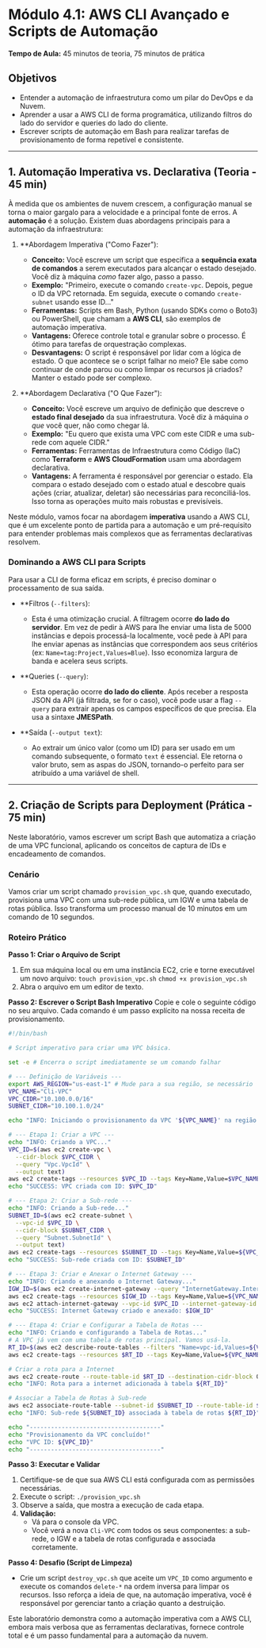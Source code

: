# Módulo 4.1: AWS CLI Avançado e Scripts de Automação

**Tempo de Aula:** 45 minutos de teoria, 75 minutos de prática

## Objetivos

- Entender a automação de infraestrutura como um pilar do DevOps e da Nuvem.
- Aprender a usar a AWS CLI de forma programática, utilizando filtros do lado do servidor e queries do lado do cliente.
- Escrever scripts de automação em Bash para realizar tarefas de provisionamento de forma repetível e consistente.

---

## 1. Automação Imperativa vs. Declarativa (Teoria - 45 min)

À medida que os ambientes de nuvem crescem, a configuração manual se torna o maior gargalo para a velocidade e a principal fonte de erros. A **automação** é a solução. Existem duas abordagens principais para a automação da infraestrutura:

1.  **Abordagem Imperativa ("Como Fazer"):
    -   **Conceito:** Você escreve um script que especifica a **sequência exata de comandos** a serem executados para alcançar o estado desejado. Você diz à máquina *como* fazer algo, passo a passo.
    -   **Exemplo:** "Primeiro, execute o comando `create-vpc`. Depois, pegue o ID da VPC retornada. Em seguida, execute o comando `create-subnet` usando esse ID..."
    -   **Ferramentas:** Scripts em Bash, Python (usando SDKs como o Boto3) ou PowerShell, que chamam a **AWS CLI**, são exemplos de automação imperativa.
    -   **Vantagens:** Oferece controle total e granular sobre o processo. É ótimo para tarefas de orquestração complexas.
    -   **Desvantagens:** O script é responsável por lidar com a lógica de estado. O que acontece se o script falhar no meio? Ele sabe como continuar de onde parou ou como limpar os recursos já criados? Manter o estado pode ser complexo.

2.  **Abordagem Declarativa ("O Que Fazer"):
    -   **Conceito:** Você escreve um arquivo de definição que descreve o **estado final desejado** da sua infraestrutura. Você diz à máquina *o que* você quer, não como chegar lá.
    -   **Exemplo:** "Eu quero que exista uma VPC com este CIDR e uma sub-rede com aquele CIDR."
    -   **Ferramentas:** Ferramentas de Infraestrutura como Código (IaC) como **Terraform** e **AWS CloudFormation** usam uma abordagem declarativa.
    -   **Vantagens:** A ferramenta é responsável por gerenciar o estado. Ela compara o estado desejado com o estado atual e descobre quais ações (criar, atualizar, deletar) são necessárias para reconciliá-los. Isso torna as operações muito mais robustas e previsíveis.

Neste módulo, vamos focar na abordagem **imperativa** usando a AWS CLI, que é um excelente ponto de partida para a automação e um pré-requisito para entender problemas mais complexos que as ferramentas declarativas resolvem.

### Dominando a AWS CLI para Scripts

Para usar a CLI de forma eficaz em scripts, é preciso dominar o processamento de sua saída.

-   **Filtros (`--filters`):
    -   Esta é uma otimização crucial. A filtragem ocorre **do lado do servidor**. Em vez de pedir à AWS para lhe enviar uma lista de 5000 instâncias e depois processá-la localmente, você pede à API para lhe enviar apenas as instâncias que correspondem aos seus critérios (ex: `Name=tag:Project,Values=Blue`). Isso economiza largura de banda e acelera seus scripts.

-   **Queries (`--query`):
    -   Esta operação ocorre **do lado do cliente**. Após receber a resposta JSON da API (já filtrada, se for o caso), você pode usar a flag `--query` para extrair apenas os campos específicos de que precisa. Ela usa a sintaxe **JMESPath**.

-   **Saída (`--output text`):
    -   Ao extrair um único valor (como um ID) para ser usado em um comando subsequente, o formato `text` é essencial. Ele retorna o valor bruto, sem as aspas do JSON, tornando-o perfeito para ser atribuído a uma variável de shell.

---

## 2. Criação de Scripts para Deployment (Prática - 75 min)

Neste laboratório, vamos escrever um script Bash que automatiza a criação de uma VPC funcional, aplicando os conceitos de captura de IDs e encadeamento de comandos.

### Cenário

Vamos criar um script chamado `provision_vpc.sh` que, quando executado, provisiona uma VPC com uma sub-rede pública, um IGW e uma tabela de rotas pública. Isso transforma um processo manual de 10 minutos em um comando de 10 segundos.

### Roteiro Prático

**Passo 1: Criar o Arquivo de Script**
1.  Em sua máquina local ou em uma instância EC2, crie e torne executável um novo arquivo:
    `touch provision_vpc.sh`
    `chmod +x provision_vpc.sh`
2.  Abra o arquivo em um editor de texto.

**Passo 2: Escrever o Script Bash Imperativo**
Copie e cole o seguinte código no seu arquivo. Cada comando é um passo explícito na nossa receita de provisionamento.

```bash
#!/bin/bash

# Script imperativo para criar uma VPC básica.

set -e # Encerra o script imediatamente se um comando falhar

# --- Definição de Variáveis ---
export AWS_REGION="us-east-1" # Mude para a sua região, se necessário
VPC_NAME="Cli-VPC"
VPC_CIDR="10.100.0.0/16"
SUBNET_CIDR="10.100.1.0/24"

echo "INFO: Iniciando o provisionamento da VPC '${VPC_NAME}' na região ${AWS_REGION}..."

# --- Etapa 1: Criar a VPC ---
echo "INFO: Criando a VPC..."
VPC_ID=$(aws ec2 create-vpc \
  --cidr-block $VPC_CIDR \
  --query "Vpc.VpcId" \
  --output text)
aws ec2 create-tags --resources $VPC_ID --tags Key=Name,Value=$VPC_NAME
echo "SUCCESS: VPC criada com ID: $VPC_ID"

# --- Etapa 2: Criar a Sub-rede ---
echo "INFO: Criando a Sub-rede..."
SUBNET_ID=$(aws ec2 create-subnet \
  --vpc-id $VPC_ID \
  --cidr-block $SUBNET_CIDR \
  --query "Subnet.SubnetId" \
  --output text)
aws ec2 create-tags --resources $SUBNET_ID --tags Key=Name,Value=${VPC_NAME}-Public-Subnet
echo "SUCCESS: Sub-rede criada com ID: $SUBNET_ID"

# --- Etapa 3: Criar e Anexar o Internet Gateway ---
echo "INFO: Criando e anexando o Internet Gateway..."
IGW_ID=$(aws ec2 create-internet-gateway --query "InternetGateway.InternetGatewayId" --output text)
aws ec2 create-tags --resources $IGW_ID --tags Key=Name,Value=${VPC_NAME}-IGW
aws ec2 attach-internet-gateway --vpc-id $VPC_ID --internet-gateway-id $IGW_ID
echo "SUCCESS: Internet Gateway criado e anexado: $IGW_ID"

# --- Etapa 4: Criar e Configurar a Tabela de Rotas ---
echo "INFO: Criando e configurando a Tabela de Rotas..."
# A VPC já vem com uma tabela de rotas principal. Vamos usá-la.
RT_ID=$(aws ec2 describe-route-tables --filters "Name=vpc-id,Values=${VPC_ID}" --query "RouteTables[0].RouteTableId" --output text)
aws ec2 create-tags --resources $RT_ID --tags Key=Name,Value=${VPC_NAME}-Public-RT

# Criar a rota para a Internet
aws ec2 create-route --route-table-id $RT_ID --destination-cidr-block 0.0.0.0/0 --gateway-id $IGW_ID > /dev/null
echo "INFO: Rota para a internet adicionada à tabela ${RT_ID}"

# Associar a Tabela de Rotas à Sub-rede
aws ec2 associate-route-table --subnet-id $SUBNET_ID --route-table-id $RT_ID > /dev/null
echo "INFO: Sub-rede ${SUBNET_ID} associada à tabela de rotas ${RT_ID}"

echo "-------------------------------------"
echo "Provisionamento da VPC concluído!"
echo "VPC ID: ${VPC_ID}"
echo "-------------------------------------"

```

**Passo 3: Executar e Validar**
1.  Certifique-se de que sua AWS CLI está configurada com as permissões necessárias.
2.  Execute o script: `./provision_vpc.sh`
3.  Observe a saída, que mostra a execução de cada etapa.
4.  **Validação:**
    -   Vá para o console da VPC.
    -   Você verá a nova `Cli-VPC` com todos os seus componentes: a sub-rede, o IGW e a tabela de rotas configurada e associada corretamente.

**Passo 4: Desafio (Script de Limpeza)**
-   Crie um script `destroy_vpc.sh` que aceite um `VPC_ID` como argumento e execute os comandos `delete-*` na ordem inversa para limpar os recursos. Isso reforça a ideia de que, na automação imperativa, você é responsável por gerenciar tanto a criação quanto a destruição.

Este laboratório demonstra como a automação imperativa com a AWS CLI, embora mais verbosa que as ferramentas declarativas, fornece controle total e é um passo fundamental para a automação da nuvem.